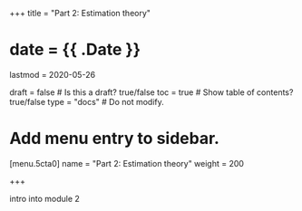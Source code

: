 +++
title = "Part 2: Estimation theory"

# date = {{ .Date }}
lastmod = 2020-05-26

draft = false  # Is this a draft? true/false
toc = true  # Show table of contents? true/false
type = "docs"  # Do not modify.

# Add menu entry to sidebar.
[menu.5cta0]
name = "Part 2: Estimation theory"
weight = 200

+++

intro into module 2
